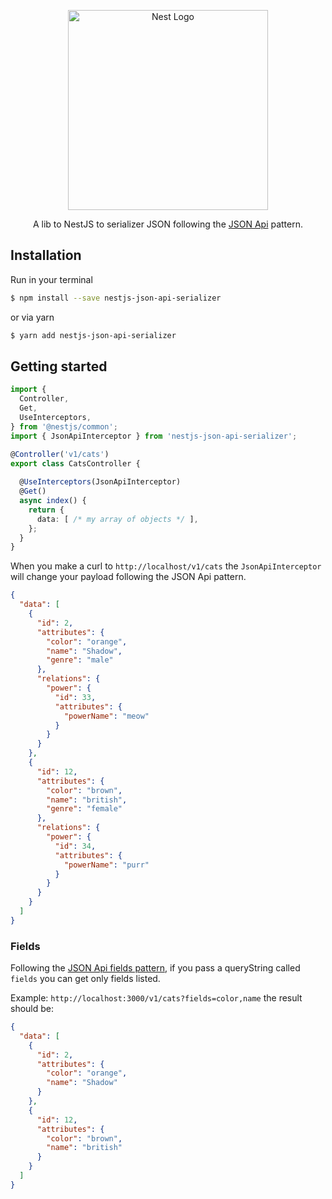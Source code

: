 <p align="center">
  <a href="http://nestjs.com/" target="blank">
    <img src="https://nestjs.com/img/logo_text.svg" width="320" alt="Nest Logo" />
  </a>
</p>

<p align="center">
  A lib to NestJS to serializer JSON following the <a href="https://jsonapi.org/">JSON Api</a> pattern.
</p>

## Installation

Run in your terminal

```bash
$ npm install --save nestjs-json-api-serializer
```

or via yarn

```bash
$ yarn add nestjs-json-api-serializer
```

## Getting started

```ts
import {
  Controller,
  Get,
  UseInterceptors,
} from '@nestjs/common';
import { JsonApiInterceptor } from 'nestjs-json-api-serializer';

@Controller('v1/cats')
export class CatsController {
  
  @UseInterceptors(JsonApiInterceptor)
  @Get()
  async index() {
    return {
      data: [ /* my array of objects */ ],
    };
  }
}
```

When you make a curl to `http://localhost/v1/cats` the `JsonApiInterceptor` will change your payload following the JSON Api pattern.

```json
{
  "data": [
    {
      "id": 2,
      "attributes": {
        "color": "orange",
        "name": "Shadow",
        "genre": "male"
      },
      "relations": {
        "power": {
          "id": 33,
          "attributes": {
            "powerName": "meow"
          }
        }
      }
    },
    {
      "id": 12,
      "attributes": {
        "color": "brown",
        "name": "british",
        "genre": "female"
      },
      "relations": {
        "power": {
          "id": 34,
          "attributes": {
            "powerName": "purr"
          }
        }
      }
    }
  ]
}
```

### Fields

Following the [JSON Api fields pattern](https://jsonapi.org/format/#document-resource-object-fields), if you pass a queryString called `fields` you can get only fields listed.

Example: `http://localhost:3000/v1/cats?fields=color,name` the result should be:

```json
{
  "data": [
    {
      "id": 2,
      "attributes": {
        "color": "orange",
        "name": "Shadow"
      }
    },
    {
      "id": 12,
      "attributes": {
        "color": "brown",
        "name": "british"
      }
    }
  ]
}
```
